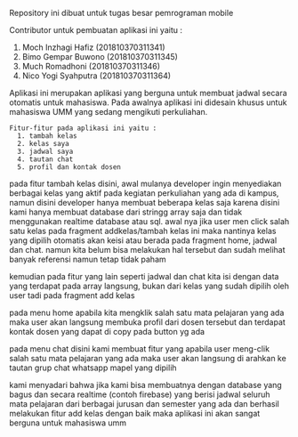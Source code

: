 Repository ini dibuat untuk tugas besar pemrograman mobile 

Contributor untuk pembuatan aplikasi ini yaitu :
  1. Moch Inzhagi Hafiz (201810370311341)
  2. Bimo Gempar Buwono (201810370311345)
  3. Much Romadhoni (201810370311346)
  4. Nico Yogi Syahputra (201810370311364)
  
Aplikasi ini merupakan aplikasi yang berguna untuk membuat jadwal secara otomatis untuk mahasiswa.
Pada awalnya aplikasi ini didesain khusus untuk mahasiswa UMM yang sedang mengikuti perkuliahan.
    
    Fitur-fitur pada aplikasi ini yaitu :
      1. tambah kelas
      2. kelas saya
      3. jadwal saya
      4. tautan chat
      5. profil dan kontak dosen
      
pada fitur tambah kelas disini, awal mulanya developer ingin menyediakan berbagai kelas yang aktif pada kegiatan perkuliahan yang ada di kampus, namun disini developer hanya membuat beberapa kelas saja karena disini kami hanya membuat database dari stringg array saja dan tidak menggunakan realtime database atau sql. awal nya jika user men click salah satu kelas pada fragment addkelas/tambah kelas ini maka nantinya kelas yang dipilih otomatis akan keisi atau berada pada fragment home, jadwal dan chat. namun kita belum bisa melakukan hal tersebut dan sudah melihat banyak referensi namun tetap tidak paham

kemudian pada fitur yang lain seperti jadwal dan chat kita isi dengan data yang terdapat pada array langsung, bukan dari kelas yang sudah dipilih oleh user tadi pada fragment add kelas

pada menu home apabila kita mengklik salah satu mata pelajaran yang ada maka user akan langsung membuka profil dari dosen tersebut dan terdapat kontak dosen yang dapat di copy pada button yg ada

pada menu chat disini kami membuat fitur yang apabila user meng-clik salah satu mata pelajaran yang ada maka user akan langsung di arahkan ke tautan grup chat whatsapp mapel yang dipilih

kami menyadari bahwa jika kami bisa membuatnya dengan database yang bagus dan secara realtime (contoh firebase) yang berisi jadwal seluruh mata pelajaran dari berbagai jurusan dan semester yang ada dan berhasil melakukan fitur add kelas dengan baik maka aplikasi ini akan sangat berguna untuk mahasiswa umm

   
